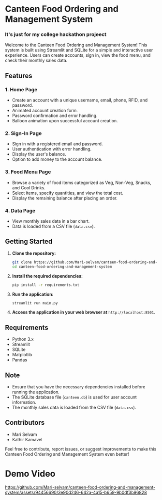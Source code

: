 # Canteen Food Ordering and Management System

### It's just for my college hackathon projeect


Welcome to the Canteen Food Ordering and Management System! This system is built using Streamlit and SQLite for a simple and interactive user experience. Users can create accounts, sign in, view the food menu, and check their monthly sales data.

## Features

### 1. Home Page
- Create an account with a unique username, email, phone, RFID, and password.
- Animated account creation form.
- Password confirmation and error handling.
- Balloon animation upon successful account creation.

### 2. Sign-In Page
- Sign in with a registered email and password.
- User authentication with error handling.
- Display the user's balance.
- Option to add money to the account balance.

### 3. Food Menu Page
- Browse a variety of food items categorized as Veg, Non-Veg, Snacks, and Cool Drinks.
- Select items, specify quantities, and view the total cost.
- Display the remaining balance after placing an order.

### 4. Data Page
- View monthly sales data in a bar chart.
- Data is loaded from a CSV file (`data.csv`).

## Getting Started

1. **Clone the repository:**
    ```bash
    git clone https://github.com/Mari-selvam/canteen-food-ordering-and-management-system.git
    cd canteen-food-ordering-and-management-system
    ```

2. **Install the required dependencies:**
    ```bash
    pip install -r requirements.txt
    ```

3. **Run the application:**
    ```bash
    streamlit run main.py
    ```

4. **Access the application in your web browser at** `http://localhost:8501`.

## Requirements

- Python 3.x
- Streamlit
- SQLite
- Matplotlib
- Pandas

## Note

- Ensure that you have the necessary dependencies installed before running the application.
- The SQLite database file (`canteen.db`) is used for user account information.
- The monthly sales data is loaded from the CSV file (`data.csv`).

## Contributors

- Mari Selvam
- Kathir Kamavel 

Feel free to contribute, report issues, or suggest improvements to make this Canteen Food Ordering and Management System even better!









# Demo Video

https://github.com/Mari-selvam/canteen-food-ordering-and-management-system/assets/94456690/3e90d246-642a-4a15-b659-9b0df3b96828


